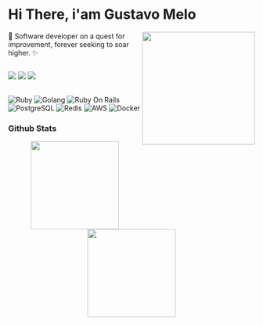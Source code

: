 <h1 align="left">Hi There, i'am Gustavo Melo</h1>

<img align='right' src="https://media.tenor.com/WC8oc8aG3xgAAAAi/work-office.gif" width="230">

🌟 Software developer on a quest for improvement, forever seeking to soar higher. ✨

##

<div>
  
  <a href="https://www.linkedin.com/in/rgustavo-melo-0abb2b193" target="_blank"><img src="https://img.shields.io/badge/-LinkedIn-%230077B5?style=for-the-badge&logo=linkedin&logoColor=white" target="_blank"></a>
  <a href="https://instagram.com/0luisgustavo_" target="_blank"><img src="https://img.shields.io/badge/-Instagram-%23E4405F?style=for-the-badge&logo=instagram&logoColor=white" target="_blank"></a>
  <a href = "mailto:gmelo6546@gmail.com@gmail.com"><img src="https://img.shields.io/badge/-Gmail-%23333?style=for-the-badge&logo=gmail&logoColor=white" target="_blank"></a> 
</div>

##
![Ruby](https://img.shields.io/badge/Ruby-c52300?&style=for-the-badge&logo=ruby&logoColor=white)
![Golang](https://img.shields.io/badge/Go-00ADD8?style=for-the-badge&logo=go&logoColor=white)
![Ruby On Rails](https://img.shields.io/badge/Ruby_on_Rails-CC0000?style=for-the-badge&logo=ruby-on-rails&logoColor=white)
![PostgreSQL](https://img.shields.io/badge/PostgreSQL-316192?style=for-the-badge&logo=postgresql&logoColor=white)
![Redis](https://img.shields.io/badge/redis-%23DD0031.svg?&style=for-the-badge&logo=redis&logoColor=white)
![AWS](https://img.shields.io/badge/AWS-000.svg?style=for-the-badge&logo=amazon-aws&logoColor=white)
![Docker](https://img.shields.io/badge/Docker-316192.svg?style=for-the-badge&logo=docker&logoColor=white)

### Github Stats

<div style="text-align: center;">
  <a href="https://github.com/gustavomello-21" style="display: inline-block;">
    <img height="180em" src="https://github-readme-stats-eight-theta.vercel.app/api?username=gustavomello-21&show_icons=true&theme=catppuccin_latte&include_all_commits=true&count_private=true"/>
  </a>
  <a href="https://github.com/gustavomello-21" style="display: inline-block;">
    <img height="180em" src="https://github-readme-stats-eight-theta.vercel.app/api/top-langs/?username=gustavomello-21&layout=compact&langs_count=8&theme=catppuccin_latte"/>
  </a>
</div>
